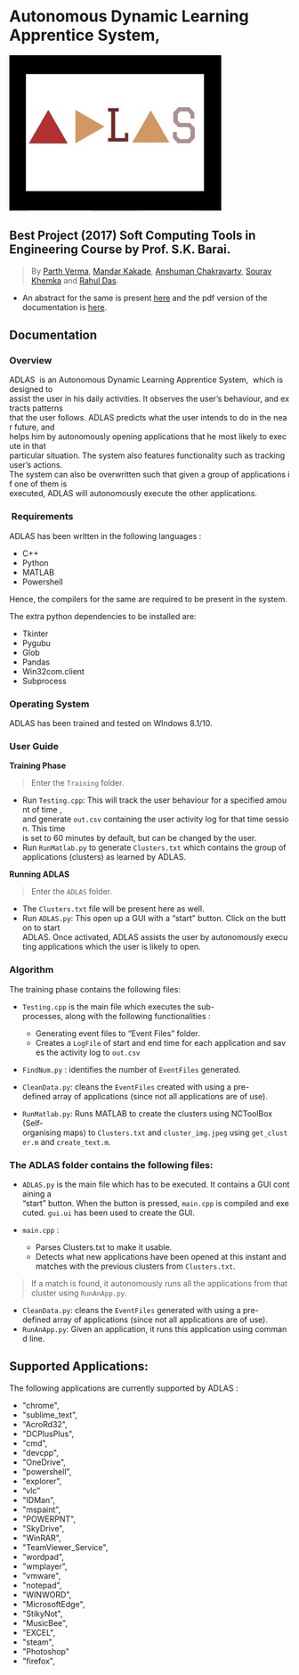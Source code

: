 # Autonomous Dynamic Learning Apprentice System,

![ADLAS](https://raw.githubusercontent.com/Parth-Vader/ADLAS/master/ADLAS/banner.png?token=APhACHQEhdk_b0pZJ21L4LJYVAhnKaP9ks5aNPHMwA%3D%3D)

## Best Project (2017) Soft Computing Tools in Engineering Course by Prof. S.K. Barai.

>By [Parth Verma](https://github.com/Parth-Vader), [Mandar Kakade](https://github.com/MandarMK), [Anshuman Chakravarty](https://github.com/anshu1997), [Sourav Khemka](https://www.facebook.com/souravkhemka44) and [Rahul Das](https://github.com/rahul-da).


* An abstract for the same is present [here](https://github.com/Parth-Vader/ADLAS/blob/master/ADLAS_Abstract.pdf) and the pdf version of the documentation is [here](https://github.com/Parth-Vader/ADLAS/blob/master/ADLAS_Documentation.pdf).

## Documentation

### Overview

ADLAS  is an Autonomous Dynamic Learning Apprentice System,  which is designed to assist the user in his daily activities. It observes the user’s behaviour, and extracts patterns that the user follows. ADLAS predicts what the user intends to do in the near future, and helps him by autonomously opening applications that he most likely to execute in that particular situation. The system also features functionality such as tracking user’s actions.
The system can also be overwritten such that given a group of applications if one of them is
executed, ADLAS will autonomously execute the other applications.

###  Requirements

ADLAS has been written in the following languages :

* C++
* Python
* MATLAB
* Powershell

Hence, the compilers for the same are required to be present in the system.

The extra python dependencies to be installed are:

* Tkinter
* Pygubu
* Glob
* Pandas
* Win32com.client
* Subprocess

### Operating System

ADLAS has been trained and tested on WIndows 8.1/10.

### User Guide

**Training Phase**

>Enter the `Training` folder.

* Run `Testing.cpp`: This will track the user behaviour for a specified amount of time ,
and generate `out.csv` containing the user activity log for that time session. This time
is set to 60 minutes by default, but can be changed by the user.
* Run `RunMatlab.py` to generate `Clusters.txt` which contains the group of
applications (clusters) as learned by ADLAS.

**Running ADLAS**

>Enter the `ADLAS` folder.

* The `Clusters.txt` file will be present here as well.
* Run `ADLAS.py`: This open up a GUI with a “start” button. Click on the button to start
ADLAS. Once activated, ADLAS assists the user by autonomously executing
applications which the user is likely to open.

### Algorithm

The training phase contains the following files:

* `Testing.cpp` is the main file which executes the sub-processes, along with the
following functionalities :

    * Generating event files to “Event Files” folder.
    * Creates a `LogFile` of start and end time for each application and saves the
    activity log to `out.csv`
   
* `FindNum.py` : identifies the number of `EventFiles` generated.
* `CleanData.py`: cleans the `EventFiles` created with using a pre-defined array of
applications (since not all applications are of use).
* `RunMatlab.py`: Runs MATLAB to create the clusters using NCToolBox
(Self-organising maps) to `Clusters.txt` and `cluster_img.jpeg` using `get_cluster.m`
and `create_text.m`.

### The ADLAS folder contains the following files:

* `ADLAS.py` is the main file which has to be executed. It contains a GUI containing a
“start” button. When the button is pressed, `main.cpp` is compiled and executed.
`gui.ui` has been used to create the GUI.

* `main.cpp` :

    * Parses Clusters.txt to make it usable.
    * Detects what new applications have been opened at this instant and matches
    with the previous clusters from `Clusters.txt`.

> If a match is found, it autonomously runs all the applications from that cluster
using `RunAnApp.py`.

* `CleanData.py`: cleans the `EventFiles` generated with using a pre-defined array of
applications (since not all applications are of use).
* `RunAnApp.py`: Given an application, it runs this application using command line.

## Supported Applications:

The following applications are currently supported by ADLAS :
* "chrome",
* "sublime_text",
* "AcroRd32",
* "DCPlusPlus",
* "cmd",
* "devcpp",
* "OneDrive",
* "powershell",
* "explorer",
* “vlc”
* "IDMan",
* "mspaint",
* "POWERPNT",
* "SkyDrive",
* "WinRAR",
* "TeamViewer_Service",
* "wordpad",
* "wmplayer",
* "vmware",
* "notepad",
* "WINWORD",
* "MicrosoftEdge",
* "StikyNot",
* "MusicBee",
* "EXCEL",
* "steam",
* "Photoshop"
* "firefox",
